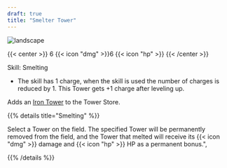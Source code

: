```yaml
---
draft: true
title: "Smelter Tower"
---
```


![landscape](/images/towers/towerS_49.png)

{{< center >}}
6 {{< icon "dmg" >}}6 {{< icon "hp" >}}
{{< /center >}}


Skill: Smelting 

* The skill has 1 charge, when the skill is used the number of charges is reduced by 1. This Tower gets +1 charge after leveling up.

Adds an [Iron Tower](/towers/iron-tower) to the Tower Store.

{{% details title="Smelting" %}}

Select a Tower on the field. The specified Tower will be permanently removed from the field, and the Tower that melted will receive its {{< icon "dmg" >}} damage and {{< icon "hp" >}} HP as a permanent bonus.", 

{{% /details %}}
